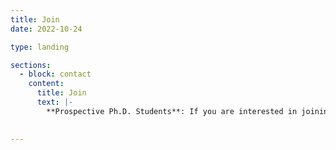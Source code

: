 ```yaml
---
title: Join
date: 2022-10-24

type: landing

sections:
  - block: contact
    content:
      title: Join
      text: |-
        **Prospective Ph.D. Students**: If you are interested in joining my lab as a Ph.D. student in fall 2024, please mention my name in your application to Rice CS, and email me your CV, transcripts, and any other documents that can help describe your background. More information in this [link](https://csweb.rice.edu/academics/graduate-programs/admission/graduate-program-application). Due to the high volume of emails, I may not be able to respond to everyone. However, I will carefully read every application once you submit to the Rice system. <br><br>**Projects for Undergraduate and Master Students**: Research projects for Undergraduate and Master students are available. If you are a Rice student and interested in working in my lab, please send me an email with your CV and transcripts. The minimum training time is 6 months.
      

---
```

